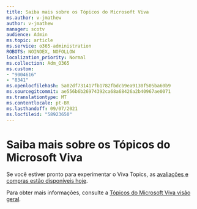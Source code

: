 ```yaml
---
title: Saiba mais sobre os Tópicos do Microsoft Viva
ms.author: v-jmathew
author: v-jmathew
manager: scotv
audience: Admin
ms.topic: article
ms.service: o365-administration
ROBOTS: NOINDEX, NOFOLLOW
localization_priority: Normal
ms.collection: Adm_O365
ms.custom:
- "9004616"
- "8341"
ms.openlocfilehash: 5a02df731417fb1782fbdcb9ea9130f505ba60b9
ms.sourcegitcommit: ae556b6b26974392ca68a68426a2b40967ae0071
ms.translationtype: MT
ms.contentlocale: pt-BR
ms.lasthandoff: 09/07/2021
ms.locfileid: "58923650"
---
```

# <a name="learn-more-about-microsoft-viva-topics"></a>Saiba mais sobre os Tópicos do Microsoft Viva

Se você estiver pronto para experimentar o Viva Topics, as [avaliações e compras estão disponíveis hoje](https://aka.ms/BuyVivaTopics). 

Para obter mais informações, consulte a [Tópicos do Microsoft Viva visão geral](https://docs.microsoft.com/microsoft-365/knowledge/topic-experiences-overview). 
